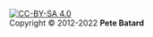 [![CC-BY-SA 4.0](https://cdn.rawgit.com/wiki/pbatard/rufus/images/cc-by-sa.svg)](https://creativecommons.org/licenses/by-sa/4.0/)<br/>Copyright © 2012-2022 __Pete Batard__